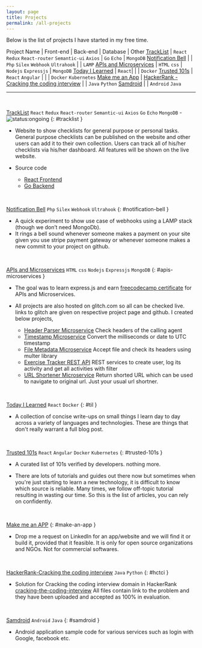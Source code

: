 ```yaml
---
layout: page
title: Projects
permalink: /all-projects
---
```


Below is the list of projects I have started in my free time.

Project Name | Front-end | Back-end | Database | Other
[TrackList](#tracklist) | `React` `Redux` `React-router` `Semantic-ui` `Axios` | `Go` `Echo` | `MongoDB`
[Notification Bell](#notification-bell) | | `Php` `Silex` `Webhook` `Ultrahook` | | `LAMP`
[APIs and Microservices](#apis-microservices) | `HTML` `css` | `Nodejs` `Expressjs` | `MongoDB`
[Today I Learned](#til) | `React`| | | `Docker`
[Trusted 101s](#trusted-101s) | `React` `Angular` | | | `Docker` `Kubernetes`
[Make me an App](#make-an-app) |
[HackerRank - Cracking the coding interview](#hctci) | | `Java` `Python`
[Samdroid](#samdroid) | | `Android` `Java`

---

<br />

<a href="https://tracklist-alpha.surge.sh" target="_new">TrackList</a> `React` `Redux` `React-router` `Semantic-ui` `Axios` `Go` `Echo` `MongoDB` - ![status:ongoing](https://img.shields.io/badge/status-ongoing-green.svg)
{: #tracklist }

- Website to show checklists for general purpose or personal tasks. General purpose checklists can be published on the website and other users can add it to their own collection. Users can track all of his/her checklists via his/her dashboard. All features will be shown on the live website.

- Source code

  - <a href="https://drex44.github.io/TrackList-react-frontend" target="_new">React Frontend</a>
  - <a href="https://drex44.github.io/TrackList-go-backend" target="_new">Go Backend</a>

<br />

<a href="https://drex44.github.io/Notification-Bell" target="_new">Notification Bell</a> `Php` `Silex` `Webhook` `Ultrahook`
{: #notification-bell }

- A quick experiment to show use case of webhooks using a LAMP stack (though we don’t need MongoDb).
- It rings a bell sound whenever someone makes a payment on your site given you use stripe payment gateway or whenever someone makes a new commit to your project on github.

<br />

<a href="https://www.freecodecamp.org/certification/drex44/apis-and-microservices" target="_new">APIs and Microservices</a> `HTML` `css` `Nodejs` `Expressjs` `MongoDB`
{: #apis-microservices }

- The goal was to learn express.js and earn <a href="https://www.freecodecamp.org/certification/drex44/apis-and-microservices" target="_new">freecodecamp certificate</a> for APIs and Microservices.

- All projects are also hosted on glitch.com so all can be checked live. links to glitch are given on respective project page and github. I created below projects,

  - <a href="https://github.com/drex44/Header-Parser-Microservice" target="_new">Header Parser Microservice</a> Check headers of the calling agent
  - <a href="https://drex44.github.io/Timestamp-Microservice" target="_new">Timestamp Microservice</a> Convert the milliseconds or date to UTC timestamp
  - <a href="https://drex44.github.io/File-Metadata-Microservice" target="_new">File Metadata Microservice</a> Accept file and check its headers using multer library
  - <a href="https://drex44.github.io/Exercise-Tracker-REST-API" target="_new">Exercise Tracker REST API</a> REST services to create user, log its activity and get all activities with filter
  - <a href="https://drex44.github.io/URL-Shortener-Microservice" target="_new">URL Shortener Microservice</a> Return shorted URL which can be used to navigate to original url. Just your usual url shortner.

<br />

<a href="https://drex44.github.io/til" target="_new">Today I Learned</a> `React` `Docker`
{: #til }

- A collection of concise write-ups on small things I learn day to day across a variety of languages and technologies. These are things that don't really warrant a full blog post.

<br />

<a href="https://drex44.github.io/Trusted-101s" target="_new">Trusted 101s</a> `React` `Angular` `Docker` `Kubernetes`
{: #trusted-101s }

- A curated list of 101s verified by developers. nothing more.

- There are lots of tutorials and guides out there now but sometimes when you're just starting to learn a new technology, it is difficult to know which source is reliable. Many times, we follow off-topic tutorial resulting in wasting our time. So this is the list of articles, you can rely on confidently.

<br />

<a href="https://www.linkedin.com/in/dhanraj-acharya" target="_new">Make me an APP</a>
{: #make-an-app }

- Drop me a request on LinkedIn for an app/website and we will find it or build it, provided that it feasible. It is only for open source organizations and NGOs. Not for commercial softwares.

<br />

<a href="https://drex44.github.io/HackerRank-Cracking-The-Coding-Interview" target="_new">HackerRank-Cracking the coding interview</a> `Java` `Python`
{: #hctci }

- Solution for Cracking the coding interview domain in HackerRank
  <a href="https://www.hackerrank.com/domains/tutorials/cracking-the-coding-interview" target="_new">cracking-the-coding-interview</a>
  All files contain link to the problem and they have been uploaded and accepted as 100% in evaluation.

<br />

<a href="https://drex44.github.io/samdroid" target="_new">Samdroid</a> `Android` `Java`
{: #samdroid }

- Android application sample code for various services such as login with Google, facebook etc.
